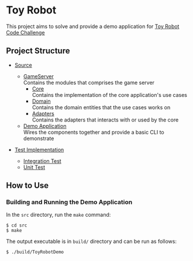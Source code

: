 # Toy Robot

This project aims to solve and provide a demo application for [Toy Robot Code Challenge](ToyRobot.md)

## Project Structure

* [Source](src/)  
  * [GameServer](src/GameServer)  
  Contains the modules that comprises the game server
    * [Core](src/GameServer/Core)  
    Contains the implementation of the core application's use cases
    * [Domain](src/GameServier/Domain)  
    Contains the domain entities that the use cases works on
    * [Adapters](src/GameServer/Adapters)  
    Contains the adapters that interacts with or used by the core
  * [Demo Application](DemoApplication.md)  
  Wires the components together and provide a basic CLI to demonstrate

* [Test Implementation](test/)  
  * [Integration Test](test/README.md)
  * [Unit Test](test/README.md#unit-test)

## How to Use

### Building and Running the Demo Application

In the `src` directory, run the `make` command:
```
$ cd src
$ make
```

The output executable is in `build/` directory and can be run as follows:
```
$ ./build/ToyRobotDemo
```
